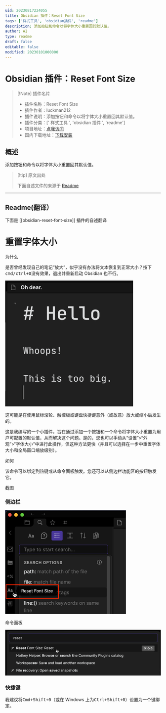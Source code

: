 ```yaml
---
uid: 20230817224055
title: Obsidian 插件：Reset Font Size
tags: ['样式工具', 'obsidian插件', 'readme']
description: 添加按钮和命令以将字体大小重置回其默认值。
author: AI
type: readme
draft: false
editable: false
modified: 20230101000000
---
```


# Obsidian 插件：Reset Font Size

> [!Note] 插件名片
> - 插件名称：Reset Font Size
> - 插件作者：luckman212
> - 插件说明：添加按钮和命令以将字体大小重置回其默认值。
> - 插件分类：[' 样式工具 ', 'obsidian 插件 ', 'readme']
> - 项目地址：[点我访问](https://github.com/luckman212/obsidian-reset-font-size)
> - 国内下载地址：[下载安装](https://pkmer.cn/products/plugin/pluginMarket/?obsidian-reset-font-size)

## 概述

添加按钮和命令以将字体大小重置回其默认值。

> [!tip] 原文出处
>
>下面自述文件的来源于 [Readme](https://ghproxy.net/https://raw.githubusercontent.com/luckman212/obsidian-reset-font-size/main/README.md)

---

## Readme(翻译）

下面是 [[obsidian-reset-font-size]] 插件的自述翻译

# 重置字体大小

为什么

是否曾经发现自己的笔记“放大”，似乎没有办法将文本恢复到正常大小？按下<kbd>cmd/ctrl+0</kbd>没有效果，退出并重新启动 Obsidian 也不行。

<img src="https://raw.githubusercontent.com/luckman212/obsidian-reset-font-size/main/img/zoomed.png"/>

这可能是在使用鼠标滚轮、触控板或键盘快捷键意外（或故意）放大或缩小后发生的。

这是我编写的一个小插件，旨在通过添加一个按钮和一个命令将字体大小重置为用户可配置的默认值，从而解决这个问题。是的，您也可以手动从“设置”>“外观”>“字体大小”中进行此操作，但这种方法更快（并且可以选择在一步中重置字体大小和全局窗口缩放级别）。

如何

该命令可以绑定到热键或从命令面板触发。您还可以从侧边栏功能区的按钮触发它。

截图

### 侧边栏

<img src="https://raw.githubusercontent.com/luckman212/obsidian-reset-font-size/main/img/sidebar.png"/>

命令面板

<img src="https://raw.githubusercontent.com/luckman212/obsidian-reset-font-size/main/img/palette.png"/>

### 快捷键

我建议将<kbd>Cmd+Shift+0</kbd>（或在 Windows 上为<kbd>Ctrl+Shift+0</kbd>）设置为一个键绑定。
